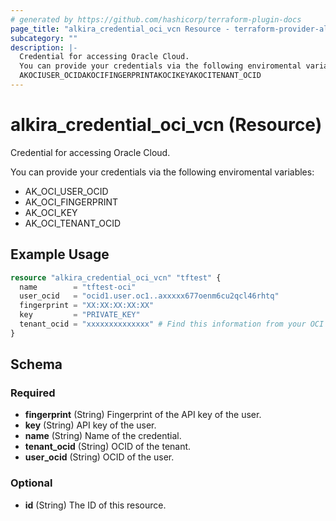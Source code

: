 ```yaml
---
# generated by https://github.com/hashicorp/terraform-plugin-docs
page_title: "alkira_credential_oci_vcn Resource - terraform-provider-alkira"
subcategory: ""
description: |-
  Credential for accessing Oracle Cloud.
  You can provide your credentials via the following enviromental variables:
  AKOCIUSER_OCIDAKOCIFINGERPRINTAKOCIKEYAKOCITENANT_OCID
---
```


# alkira_credential_oci_vcn (Resource)

Credential for accessing Oracle Cloud.

You can provide your credentials via the following enviromental variables:

 * AK_OCI_USER_OCID
 * AK_OCI_FINGERPRINT
 * AK_OCI_KEY
 * AK_OCI_TENANT_OCID

## Example Usage

```terraform
resource "alkira_credential_oci_vcn" "tftest" {
  name        = "tftest-oci"
  user_ocid   = "ocid1.user.oc1..axxxxx677oenm6cu2qcl46rhtq"
  fingerprint = "XX:XX:XX:XX:XX"
  key         = "PRIVATE_KEY"
  tenant_ocid = "xxxxxxxxxxxxxx" # Find this information from your OCI account
}
```

<!-- schema generated by tfplugindocs -->
## Schema

### Required

- **fingerprint** (String) Fingerprint of the API key of the user.
- **key** (String) API key of the user.
- **name** (String) Name of the credential.
- **tenant_ocid** (String) OCID of the tenant.
- **user_ocid** (String) OCID of the user.

### Optional

- **id** (String) The ID of this resource.


